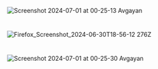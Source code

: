 ![Screenshot 2024-07-01 at 00-25-13 Avgayan](https://github.com/SouZe-San/Avgayan/assets/103335953/c4c90077-7d1b-4269-99f9-49461612537e)
#
![Firefox_Screenshot_2024-06-30T18-56-12 276Z](https://github.com/SouZe-San/Avgayan/assets/103335953/d8d7a4f4-12f5-40fd-aac8-7fe1404a5fd9)

#
![Screenshot 2024-07-01 at 00-25-30 Avgayan](https://github.com/SouZe-San/Avgayan/assets/103335953/25c506e5-72f4-4593-946d-3f8c2b02163f)
